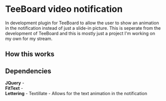 <h1>TeeBoard video notification</h1>
In development plugin for TeeBoard to allow the user to show an animation in the notification instead of just a slide-in picture. This is seperate from the development of TeeBoard and this is mostly just a project I'm working on my own for my stream.


<h2>How this works</h2>


<h2>Dependencies</h2>
<b>JQuery</b> - </br>
<b>FitText</b> - </br>
<b>Lettering</b> - </br<
<b>Textillate</b> - Allows for the text animation in the notification </br>
